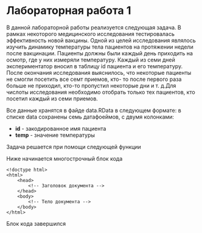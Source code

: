 # Лабораторная работа 1

В данной лабораторной работы реализуется следующая задача. В рамках некоторого медицинского исследования тестировалась эффективность новой вакцины.
Одной из целей исследования являлось изучить динамику температуры тела пациентов на протяжении недели после вакцинации.
Пациенты должны были каждый день приходить на осмотр, где у них измеряли температуру. Каждый из семи дней экспериментатор вносил в таблицу id пациента и его температуру.
После окончания исследования выяснилось, что некоторые пациенты не смогли посетить все семт приемов, кто- то после первого раза больше не приходил, кто-то пропустил некоторые дни и т. д.Для числоты исследования необходимо отобрать только тех пациентов, кто посетил каждый из семи приемов. 

Все данные хранятся в файде data.RData в следующем формате: в списке data сохранены семь датафоеймов, с двумя колонками:

* **id** - закодированное имя пациента
* **temp** - значение температуры

Задача решается при помощи следующей функции 

Ниже начинается многострочный блок кода

    <!doctype html>
    <html>
        <head>
            <!-- Заголовок документа -->
        </head>
        <body>
            <!-- Тело документа -->
        </body>
    </html>

Блок кода завершился
